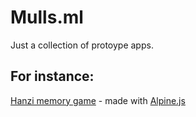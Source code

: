 # Mulls.ml

Just a collection of protoype apps.

## For instance:

[Hanzi memory game](https://mulls.ml/hanzi) - made with [Alpine.js](https://github.com/alpinejs/alpine)

